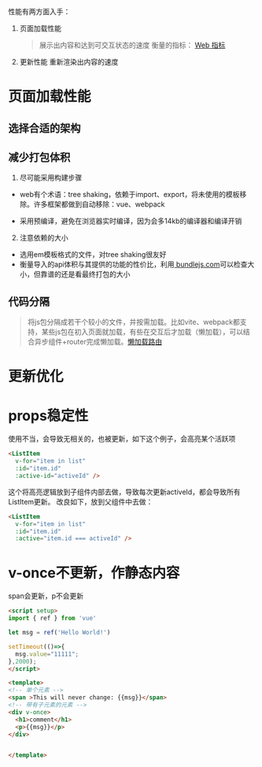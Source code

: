 性能有两方面入手：
1. 页面加载性能
	> 展示出内容和达到可交互状态的速度
	> 衡量的指标： [Web 指标](https://web.dev/vitals/#core-web-vitals)

2. 更新性能
	重新渲染出内容的速度

# 页面加载性能
## 选择合适的架构

## 减少打包体积

1. 尽可能采用构建步骤
* web有个术语：tree shaking，依赖于import、export，将未使用的模板移除。许多框架都做到自动移除：vue、webpack

* 采用预编译，避免在浏览器实时编译，因为会多14kb的编译器和编译开销

2. 注意依赖的大小
* 选用em模板格式的文件，对tree shaking很友好
* 衡量导入的api体积与其提供的功能的性价比，利用[ bundlejs.com](https://bundlejs.com/)可以检查大小，但靠谱的还是看最终打包的大小


## 代码分隔
> 将js包分隔成若干个较小的文件，并按需加载。比如vite、webpack都支持，某些js包在初入页面就加载，有些在交互后才加载（懒加载），可以结合异步组件+router完成懒加载。[懒加载路由](https://router.vuejs.org/zh/guide/advanced/lazy-loading.html)

# 更新优化
# props稳定性
使用不当，会导致无相关的，也被更新，如下这个例子，会高亮某个活跃项
```html
<ListItem
  v-for="item in list"
  :id="item.id"
  :active-id="activeId" />
```
这个将高亮逻辑放到子组件内部去做，导致每次更新activeId，都会导致所有ListItem更新。
改良如下，放到父组件中去做：
```html
<ListItem
  v-for="item in list"
  :id="item.id"
  :active="item.id === activeId" />

```

# v-once不更新，作静态内容
span会更新，p不会更新
```html
<script setup>
import { ref } from 'vue'

let msg = ref('Hello World!')

setTimeout(()=>{
  msg.value="11111";
},2000);
</script>

<template>
<!-- 单个元素 -->
<span >This will never change: {{msg}}</span>
<!-- 带有子元素的元素 -->
<div v-once>
  <h1>comment</h1>
  <p>{{msg}}</p>
</div>


</template>
```